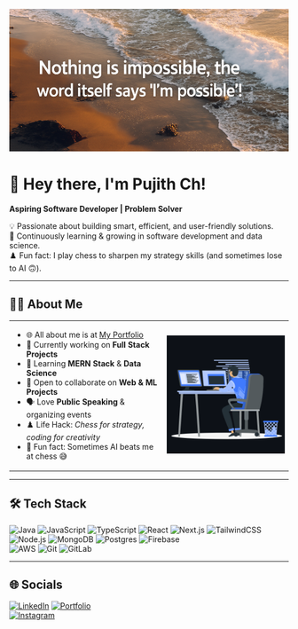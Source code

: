 <!-- Top Image -->
<p align="center">
  <img src="assets/Motivational.png" alt="Inspiration" width="700"/>
</p>

# 👋 Hey there, I'm Pujith Ch!  

**Aspiring Software Developer | Problem Solver**  

💡 Passionate about building smart, efficient, and user-friendly solutions.  
🌱 Continuously learning & growing in software development and data science.  
♟️ Fun fact: I play chess to sharpen my strategy skills (and sometimes lose to AI 🙃).  

---

## 👨‍💻 About Me  

<table>
<tr>
<td width="55%">
  
- 🌐 All about me is at [My Portfolio](https://responsive-portfolio-website-virid.vercel.app/)  
- 🚀 Currently working on **Full Stack Projects**  
- 🌱 Learning **MERN Stack** & **Data Science**  
- 🤝 Open to collaborate on **Web & ML Projects**  
- 🗣 Love **Public Speaking** & organizing events  
- ♟️ Life Hack: *Chess for strategy, coding for creativity*  
- 🎉 Fun fact: Sometimes AI beats me at chess 😅  

</td>
<td width="45%">
  <img src="assets/animation_500.gif" alt="Coding Gif" width="400"/>
</td>
</tr>
</table>

---

## 🛠 Tech Stack  

![Java](https://img.shields.io/badge/Java-orange?logo=java&logoColor=white)
![JavaScript](https://img.shields.io/badge/JavaScript-black?logo=javascript&logoColor=yellow)
![TypeScript](https://img.shields.io/badge/TypeScript-blue?logo=typescript&logoColor=white)
![React](https://img.shields.io/badge/React-20232A?logo=react&logoColor=61DAFB)
![Next.js](https://img.shields.io/badge/Next-black?logo=next.js&logoColor=white)
![TailwindCSS](https://img.shields.io/badge/TailwindCSS-06B6D4?logo=tailwindcss&logoColor=white)  
![Node.js](https://img.shields.io/badge/Node.js-43853D?logo=node.js&logoColor=white)
![MongoDB](https://img.shields.io/badge/MongoDB-green?logo=mongodb&logoColor=white)
![Postgres](https://img.shields.io/badge/Postgres-blue?logo=postgresql&logoColor=white)
![Firebase](https://img.shields.io/badge/Firebase-FFCA28?logo=firebase&logoColor=black)  
![AWS](https://img.shields.io/badge/AWS-orange?logo=amazon-aws&logoColor=white)
![Git](https://img.shields.io/badge/Git-red?logo=git&logoColor=white)
![GitLab](https://img.shields.io/badge/GitLab-orange?logo=gitlab&logoColor=white)  

---

## 🌐 Socials  

[![LinkedIn](https://img.shields.io/badge/LinkedIn-blue?logo=linkedin&logoColor=white)](https://www.linkedin.com/in/pujith-chilakala/) 
[![Portfolio](https://img.shields.io/badge/Portfolio-black?logo=github&logoColor=white)](https://vercel.com/pujith11s-projects/responsive-portfolio-website)  
[![Instagram](https://img.shields.io/badge/Instagram-E4405F?logo=instagram&logoColor=white)](https://www.instagram.com/ch.pujith_123/) 
